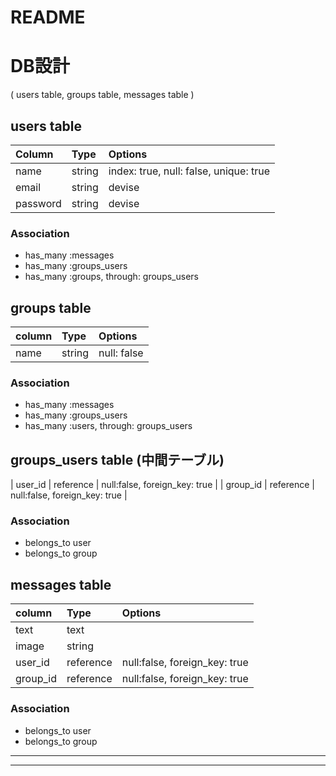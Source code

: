 # README

# DB設計
( users table, groups table, messages table )

## users table
| Column         | Type           |Options         |
| :------------- | :------------- | :------------- |
| name           | string         | index: true, null: false, unique: true |
| email          | string         | devise         |
| password       | string         | devise         |
### Association
- has_many :messages
- has_many :groups_users
- has_many :groups, through: groups_users

## groups table
| column  | Type    | Options   |
| :------ | :------ | :-------- |
| name    | string  |null: false|

### Association
- has_many :messages
- has_many :groups_users
- has_many :users, through: groups_users


## groups_users table (中間テーブル)
| user_id  | reference | null:false, foreign_key: true |
| group_id | reference | null:false, foreign_key: true |

### Association
- belongs_to user
- belongs_to group

## messages table
| column   | Type    | Options    |
| :------- | :------ |:---------- |
| text     | text    ||
| image    | string  ||
| user_id  | reference | null:false, foreign_key: true |
| group_id | reference | null:false, foreign_key: true |

### Association
- belongs_to user
- belongs_to group


***
***
